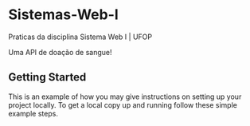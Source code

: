 # Sistemas-Web-I
Praticas da disciplina Sistema Web I | UFOP

Uma API de doação de sangue!

<!-- GETTING STARTED -->
## Getting Started

This is an example of how you may give instructions on setting up your project locally.
To get a local copy up and running follow these simple example steps.
